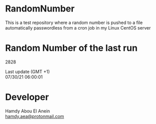 # RandomNumber    
This is a test repository where a random number is pushed to a file automatically passwordless from a cron job in my Linux CentOS server    
# Random Number of the last run   
2828
      
Last update (GMT +1)    
07/30/21 06:00:01
# Developer    
Hamdy Abou El Anein   
hamdy.aea@protonmail.com
